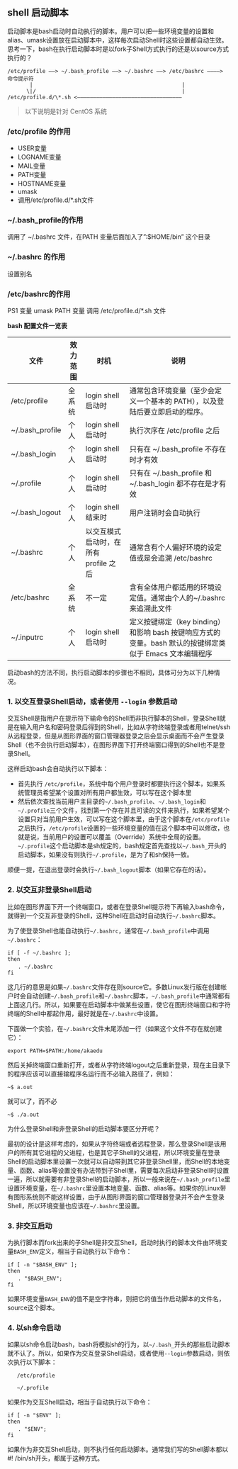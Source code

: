 

## shell 启动脚本

启动脚本是bash启动时自动执行的脚本。用户可以把一些环境变量的设置和alias、umask设置放在启动脚本中，这样每次启动Shell时这些设置都自动生效。思考一下，bash在执行启动脚本时是以fork子Shell方式执行的还是以source方式执行的？
```
/etc/profile ——> ~/.bash_profile ——> ~/.bashrc ——> /etc/bashrc ————> 命令提示符                       
       |                                               |                                                             
      \|/                                              |
/etc/profile.d/\*.sh <—————————————————————————————————
```    

> 以下说明是针对 CentOS 系统

### /etc/profile 的作用

* USER变量
* LOGNAME变量
* MAIL变量
* PATH变量
* HOSTNAME变量
* umask
* 调用/etc/profile.d/*.sh文件
 

### ~/.bash_profile的作用

调用了 ~/.bashrc 文件，在PATH 变量后面加入了”:$HOME/bin” 这个目录
 

### ~/.bashrc 的作用

设置别名
 
### /etc/bashrc的作用

PS1 变量
umask
PATH 变量
调用 /etc/profile.d/*.sh 文件
 

**bash 配置文件一览表**

|文件	|效力范围|	时机|	说明     |
|----|----|-----------|-------------------------------------------------|
|/etc/profile|	全系统|	login shell 启动时|	通常包含环境变量（至少会定义一个基本的 PATH），以及登陆后要立即启动的程序。|
|~/.bash_profile|	个人|	login shell 启动时|	执行次序在 /etc/profile 之后|
|~/.bash_login|	个人|	login shell 启动时|	只有在 ~/.bash_profile 不存在时才有效|
|~/.profile|	个人|	login shell 启动时|	只有在 ~/.bash_profile  和  ~/.bash_login 都不存在是才有效|
|~/.bash_logout|	个人|	login shell 结束时|	用户注销时会自动执行|
|~/.bashrc|	个人|	以交互模式启动时，在所有 profile 之后|	通常含有个人偏好环境的设定值或是会追溯 /etc/bashrc|
|/etc/bashrc|	全系统|	不一定|	含有全体用户都适用的环境设定值。通常由个人的~/.bashrc 来追溯此文件|
|~/.inputrc|	个人|	login shell 启动时|	定义按键绑定（key binding）和影响 bash 按键响应方式的变量。bash 默认的按键绑定类似于 Emacs 文本编辑程序|

启动bash的方法不同，执行启动脚本的步骤也不相同，具体可分为以下几种情况。 

### 1. 以交互登录Shell启动，或者使用 `--login` 参数启动 

交互Shell是指用户在提示符下输命令的Shell而非执行脚本的Shell，登录Shell就是在输入用户名和密码登录后得到的Shell，比如从字符终端登录或者用telnet/ssh从远程登录，但是从图形界面的窗口管理器登录之后会显示桌面而不会产生登录Shell（也不会执行启动脚本），在图形界面下打开终端窗口得到的Shell也不是登录Shell。

这样启动bash会自动执行以下脚本：
* 首先执行 `/etc/profile`，系统中每个用户登录时都要执行这个脚本，如果系统管理员希望某个设置对所有用户都生效，可以写在这个脚本里
* 然后依次查找当前用户主目录的`~/.bash_profile`、`~/.bash_login`和`~/.profile`三个文件，找到第一个存在并且可读的文件来执行，如果希望某个设置只对当前用户生效，可以写在这个脚本里，由于这个脚本在`/etc/profile`之后执行，`/etc/profile`设置的一些环境变量的值在这个脚本中可以修改，也就是说，当前用户的设置可以覆盖（Override）系统中全局的设置。`~/.profile`这个启动脚本是sh规定的，bash规定首先查找以`~/.bash_`开头的启动脚本，如果没有则执行`~/.profile`，是为了和sh保持一致。

顺便一提，在退出登录时会执行`~/.bash_logout`脚本（如果它存在的话）。

 
### 2. 以交互非登录Shell启动 
比如在图形界面下开一个终端窗口，或者在登录Shell提示符下再输入bash命令，就得到一个交互非登录的Shell，这种Shell在启动时自动执行`~/.bashrc`脚本。

为了使登录Shell也能自动执行`~/.bashrc`，通常在`~/.bash_profile`中调用`~/.bashrc`：
```shell
if [ -f ~/.bashrc ]; 
then     
　　. ~/.bashrc 
fi
```
这几行的意思是如果`~/.bashrc`文件存在则source它。多数Linux发行版在创建帐户时会自动创建`~/.bash_profile`和`~/.bashrc`脚本，`~/.bash_profile`中通常都有上面这几行。所以，如果要在启动脚本中做某些设置，使它在图形终端窗口和字符终端的Shell中都起作用，最好就是在`~/.bashrc`中设置。

下面做一个实验，在`~/.bashrc`文件末尾添加一行（如果这个文件不存在就创建它）：

    export PATH=$PATH:/home/akaedu
然后关掉终端窗口重新打开，或者从字符终端logout之后重新登录，现在主目录下的程序应该可以直接输程序名运行而不必输入路径了，例如：

    ~$ a.out
就可以了，而不必

    ~$ ./a.out
    
为什么登录Shell和非登录Shell的启动脚本要区分开呢？

最初的设计是这样考虑的，如果从字符终端或者远程登录，那么登录Shell是该用户的所有其它进程的父进程，也是其它子Shell的父进程，所以环境变量在登录Shell的启动脚本里设置一次就可以自动带到其它非登录Shell里，而Shell的本地变量、函数、alias等设置没有办法带到子Shell里，需要每次启动非登录Shell时设置一遍，所以就需要有非登录Shell的启动脚本，所以一般来说在`~/.bash_profile`里设置环境变量，在`~/.bashrc`里设置本地变量、函数、alias等。如果你的Linux带有图形系统则不能这样设置，由于从图形界面的窗口管理器登录并不会产生登录Shell，所以环境变量也应该在`~/.bashrc`里设置。

 
### 3. 非交互启动 
为执行脚本而fork出来的子Shell是非交互Shell，启动时执行的脚本文件由环境变量`BASH_ENV`定义，相当于自动执行以下命令：
```shell
if [ -n "$BASH_ENV" ]; 
then 
　　. "$BASH_ENV"; 
fi
```
如果环境变量`BASH_ENV`的值不是空字符串，则把它的值当作启动脚本的文件名，source这个脚本。

 
### 4. 以sh命令启动
如果以sh命令启动bash，bash将模拟sh的行为，以`~/.bash_`开头的那些启动脚本就不认了。所以，如果作为交互登录Shell启动，或者使用`--login`参数启动，则依次执行以下脚本：

       /etc/profile                       

       ~/.profile

如果作为交互Shell启动，相当于自动执行以下命令：
```shell
if [ -n "$ENV" ]; 
then 
　　. "$ENV"; 
fi
```
如果作为非交互Shell启动，则不执行任何启动脚本。通常我们写的Shell脚本都以#! /bin/sh开头，都属于这种方式。
